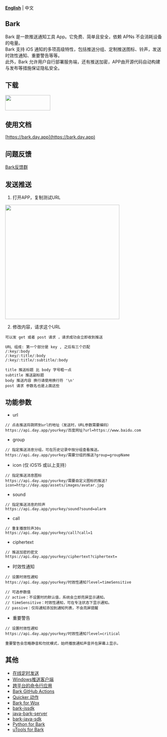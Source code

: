 **[English](README.en.md)** | 中文 
## Bark
Bark 是一款推送通知工具 App。它免费、简单且安全，依赖 APNs 不会消耗设备的电量。<br/>
Bark 支持 iOS 通知的多项高级特性，包括推送分组、定制推送图标、铃声，发送时效性通知、重要警告等等。<br/>
此外，Bark 允许用户自行部署服务端，还有推送加密，APP由开源代码自动构建与发布等措施保证隐私安全。<br/>

## 下载
<a target='_blank' href='https://apps.apple.com/app/bark-custom-notifications/id1403753865'>
<img src='http://ww2.sinaimg.cn/large/0060lm7Tgw1f1hgrs1ebwj308102q0sp.jpg' width='144' height='49' />
</a>

## 使用文档
[https://bark.day.app](https://bark.day.app)

## 问题反馈
[Bark反馈群](https://t.me/joinchat/OsCbLzovUAE0YjY1)

## 发送推送
1. 打开APP，复制测试URL 

<img src="https://wx4.sinaimg.cn/mw2000/003rYfqply1grd1meqrvcj60bi08zt9i02.jpg" width=365 />

2. 修改内容，请求这个URL
```
可以发 get 或者 post 请求 ，请求成功会立即收到推送 

URL 组成: 第一个部分是 key , 之后有三个匹配 
/:key/:body 
/:key/:title/:body 
/:key/:title/:subtitle/:body 

title 推送标题 比 body 字号粗一点 
subtitle 推送副标题
body 推送内容 换行请使用换行符 '\n'
post 请求 参数名也是上面这些
```

## 功能参数

* url
```
// 点击推送将跳转到url的地址（发送时，URL参数需要编码）
https://api.day.app/yourkey/百度网址?url=https://www.baidu.com 
```
* group
```
// 指定推送消息分组，可在历史记录中按分组查看推送。
https://api.day.app/yourkey/需要分组的推送?group=groupName
```
* icon (仅 iOS15 或以上支持）
```
// 指定推送消息图标
https://api.day.app/yourkey/需要自定义图标的推送?icon=http://day.app/assets/images/avatar.jpg
```
* sound
```
// 指定推送消息的铃声
https://api.day.app/yourkey/sound?sound=alarm
```
* call
```
// 重复播放铃声30s
https://api.day.app/yourkey/call?call=1
```
* ciphertext
```
// 推送加密的密文
https://api.day.app/yourkey/ciphertext?ciphertext=
```
* 时效性通知
```
// 设置时效性通知
https://api.day.app/yourkey/时效性通知?level=timeSensitive

// 可选参数值
// active：不设置时的默认值，系统会立即亮屏显示通知。
// timeSensitive：时效性通知，可在专注状态下显示通知。
// passive：仅将通知添加到通知列表，不会亮屏提醒
```
* 重要警告
```
// 设置时效性通知
https://api.day.app/yourkey/时效性通知?level=critical

重要警告会忽略静音和勿扰模式，始终播放通知声音并在屏幕上显示。
```
## 其他
- [在线定时发送](https://api.ihint.me/bark.html)
- [Windows推送客户端](https://github.com/HsuDan/BarkHelper)
- [跨平台的命令行应用](https://github.com/JasonkayZK/bark-cli)
- [Bark GitHub Actions](https://github.com/harryzcy/action-bark)
- [Quicker 动作](https://getquicker.net/Sharedaction?code=e927d844-d212-4428-758d-08d69de12a3b)
- [Bark for Wox](https://github.com/Zeroto521/Wox.Plugin.Bark)
- [bark-jssdk](https://github.com/afeiship/bark-jssdk)
- [java-bark-server](https://gitee.com/hotlcc/java-bark-server)
- [bark-java-sdk](https://github.com/MoshiCoCo/bark-java-sdk)
- [Python for Bark](https://github.com/funny-cat-happy/barknotificator)
- [uTools for Bark](https://u.tools/plugins/detail/PushOne/)
